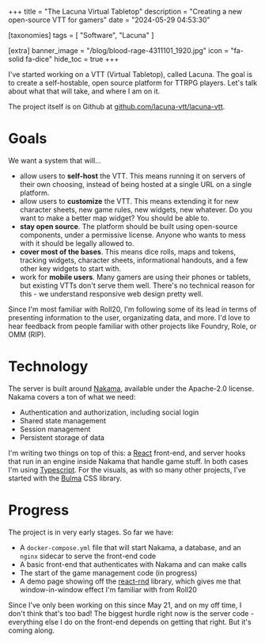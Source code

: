 +++
title = "The Lacuna Virtual Tabletop"
description = "Creating a new open-source VTT for gamers"
date = "2024-05-29 04:53:30"

[taxonomies]
tags = [ "Software", "Lacuna" ]

[extra]
banner_image = "/blog/blood-rage-4311101_1920.jpg"
icon = "fa-solid fa-dice"
hide_toc = true
+++

I've started working on a VTT (Virtual Tabletop), called Lacuna.
The goal is to create a self-hostable, open source platform for TTRPG players.
Let's talk about what that will take, and where I am on it.

<!-- more -->

The project itself is on Github at [github.com/lacuna-vtt/lacuna-vtt](https://github.com/lacuna-vtt/lacuna-vtt).

# Goals

We want a system that will...

- allow users to **self-host** the VTT. This means running it on servers of their own choosing, instead of being hosted at a single URL on a single platform.
- allow users to **customize** the VTT. This means extending it for new character sheets, new game rules, new widgets, new whatever. Do you want to make a better map widget? You should be able to.
- **stay open source**. The platform should be built using open-source components, under a permissive license. Anyone who wants to mess with it should be legally allowed to.
- **cover most of the bases**. This means dice rolls, maps and tokens, tracking widgets, character sheets, informational handouts, and a few other key widgets to start with.
- work for **mobile users**. Many gamers are using their phones or tablets, but existing VTTs don't serve them well. There's no technical reason for this - we understand responsive web design pretty well.

Since I'm most familiar with Roll20, I'm following some of its lead in terms of presenting information to the user, organizating data, and more.
I'd love to hear feedback from people familiar with other projects like Foundry, Role, or OMM (RIP).

# Technology

The server is built around [Nakama](https://heroiclabs.com/nakama/), available under the Apache-2.0 license. Nakama covers a ton of what we need:

- Authentication and authorization, including social login
- Shared state management
- Session management
- Persistent storage of data

I'm writing two things on top of this: a [React](https://react.dev/) front-end, and server hooks that run in an engine inside Nakama that handle game stuff.
In both cases I'm using [Typescript](https://www.typescriptlang.org/).
For the visuals, as with so many other projects, I've started with the [Bulma](https://bulma.io/) CSS library.

# Progress

The project is in very early stages. So far we have:

- A `docker-compose.yml` file that will start Nakama, a database, and an `nginx` sidecar to serve the front-end code
- A basic front-end that authenticates with Nakama and can make calls
- The start of the game management code (in progress)
- A demo page showing off the [react-rnd](https://github.com/bokuweb/react-rnd) library, which gives me that window-in-window effect I'm familiar with from Roll20

Since I've only been working on this since May 21, and on my off time, I don't think that's too bad!
The biggest hurdle right now is the server code - everything else I do on the front-end depends on getting that right.
But it's coming along.